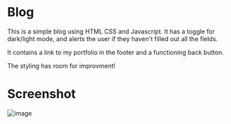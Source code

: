 # Blog
This is a simple blog using HTML CSS and Javascript. It has a toggle for dark/light mode, and alerts the user if they haven't filled out all the fields.

It contains a link to my portfolio in the footer and a functioning back button.

The styling has room for improvment!

# Screenshot
![image](https://github.com/bluethreadmade/blog/assets/169301676/668d3546-1a19-4d9b-bc71-c375fd4ed1db)

